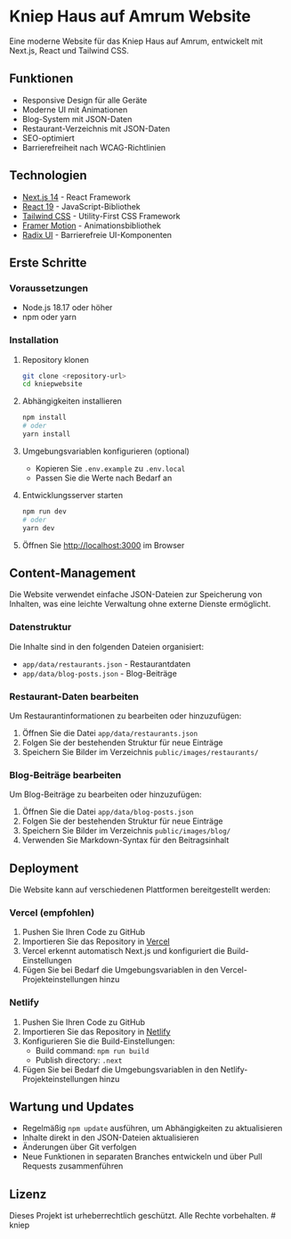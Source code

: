 # Kniep Haus auf Amrum Website

Eine moderne Website für das Kniep Haus auf Amrum, entwickelt mit Next.js, React und Tailwind CSS.

## Funktionen

- Responsive Design für alle Geräte
- Moderne UI mit Animationen
- Blog-System mit JSON-Daten
- Restaurant-Verzeichnis mit JSON-Daten
- SEO-optimiert
- Barrierefreiheit nach WCAG-Richtlinien

## Technologien

- [Next.js 14](https://nextjs.org/) - React Framework
- [React 19](https://react.dev/) - JavaScript-Bibliothek
- [Tailwind CSS](https://tailwindcss.com/) - Utility-First CSS Framework
- [Framer Motion](https://www.framer.com/motion/) - Animationsbibliothek
- [Radix UI](https://www.radix-ui.com/) - Barrierefreie UI-Komponenten

## Erste Schritte

### Voraussetzungen

- Node.js 18.17 oder höher
- npm oder yarn

### Installation

1. Repository klonen
   ```bash
   git clone <repository-url>
   cd kniepwebsite
   ```

2. Abhängigkeiten installieren
   ```bash
   npm install
   # oder
   yarn install
   ```

3. Umgebungsvariablen konfigurieren (optional)
   - Kopieren Sie `.env.example` zu `.env.local`
   - Passen Sie die Werte nach Bedarf an

4. Entwicklungsserver starten
   ```bash
   npm run dev
   # oder
   yarn dev
   ```

5. Öffnen Sie [http://localhost:3000](http://localhost:3000) im Browser

## Content-Management

Die Website verwendet einfache JSON-Dateien zur Speicherung von Inhalten, was eine leichte Verwaltung ohne externe Dienste ermöglicht.

### Datenstruktur

Die Inhalte sind in den folgenden Dateien organisiert:

- `app/data/restaurants.json` - Restaurantdaten
- `app/data/blog-posts.json` - Blog-Beiträge

### Restaurant-Daten bearbeiten

Um Restaurantinformationen zu bearbeiten oder hinzuzufügen:

1. Öffnen Sie die Datei `app/data/restaurants.json`
2. Folgen Sie der bestehenden Struktur für neue Einträge
3. Speichern Sie Bilder im Verzeichnis `public/images/restaurants/`

### Blog-Beiträge bearbeiten

Um Blog-Beiträge zu bearbeiten oder hinzuzufügen:

1. Öffnen Sie die Datei `app/data/blog-posts.json`
2. Folgen Sie der bestehenden Struktur für neue Einträge
3. Speichern Sie Bilder im Verzeichnis `public/images/blog/`
4. Verwenden Sie Markdown-Syntax für den Beitragsinhalt

## Deployment

Die Website kann auf verschiedenen Plattformen bereitgestellt werden:

### Vercel (empfohlen)

1. Pushen Sie Ihren Code zu GitHub
2. Importieren Sie das Repository in [Vercel](https://vercel.com)
3. Vercel erkennt automatisch Next.js und konfiguriert die Build-Einstellungen
4. Fügen Sie bei Bedarf die Umgebungsvariablen in den Vercel-Projekteinstellungen hinzu

### Netlify

1. Pushen Sie Ihren Code zu GitHub
2. Importieren Sie das Repository in [Netlify](https://netlify.com)
3. Konfigurieren Sie die Build-Einstellungen:
   - Build command: `npm run build`
   - Publish directory: `.next`
4. Fügen Sie bei Bedarf die Umgebungsvariablen in den Netlify-Projekteinstellungen hinzu

## Wartung und Updates

- Regelmäßig `npm update` ausführen, um Abhängigkeiten zu aktualisieren
- Inhalte direkt in den JSON-Dateien aktualisieren
- Änderungen über Git verfolgen
- Neue Funktionen in separaten Branches entwickeln und über Pull Requests zusammenführen

## Lizenz

Dieses Projekt ist urheberrechtlich geschützt. Alle Rechte vorbehalten.
#   k n i e p  
 